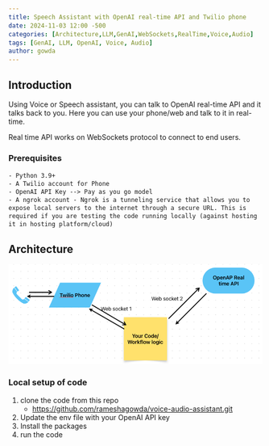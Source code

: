 ```yaml
---
title: Speech Assistant with OpenAI real-time API and Twilio phone
date: 2024-11-03 12:00 -500
categories: [Architecture,LLM,GenAI,WebSockets,RealTime,Voice,Audio]
tags: [GenAI, LLM, OpenAI, Voice, Audio]
author: gowda
---
```


## Introduction
Using Voice or Speech assistant, you can talk to OpenAI real-time API and it talks back to you. Here you can use your phone/web and talk to it in real-time.

Real time API works on WebSockets protocol to connect to end users. 

### Prerequisites
    - Python 3.9+
    - A Twilio account for Phone
    - OpenAI API Key --> Pay as you go model
    - A ngrok account - Ngrok is a tunneling service that allows you to expose local servers to the internet through a secure URL. This is required if you are testing the code running locally (against hosting it in hosting platform/cloud)

## Architecture

![Desktop View](/assets/img/voice-assistant.png)

### Local setup of code
1. clone the code from this repo
    * <https://github.com/rameshagowda/voice-audio-assistant.git>
2. Update the env file with your OpenAI API key
3. Install the packages
4. run the code
<!--
#### Setup Ngrok tunneling solution which is similar to Azure Relay
1. Signup for Ngrok account free service to get the app up-and-running locally for development and testing. This is not required if you are deploying the code to Cloud or other hosting platforms like Replit. When developing & testing locally, you'll need to open a tunnel to forward requests to your local development server.
2. Install the Ngrok service on your machine as instructions provided. Also, follow the instructions to open the tunnel to your app running locally.
3. Once the tunnel has been opened, copy the Forwarding URL. It will look something like: https url with ngrok.app. You will need this when configuring your Twilio number setup.

#### Setup Twilio account and purchase a phone number 
1. Use the credits instead of paying for it as it is just for testing
2. In the Twilio Console, go to Phone Numbers > Manage > Active Numbers and click on the additional phone number you purchased for this app in the Prerequisites.
In your Phone Number configuration settings, update the first A call comes in dropdown to Webhook, and paste your ngrok forwarding URL, followed by /incoming-call. Then, click Save configuration.

## Test the App
Call the Twilio phone number from your phone to get started with talking to AI Speech Assistant.

## References:
* <https://www.youtube.com/watch?v=OVguB1h-eTs>
* <https://www.youtube.com/watch?v=xf6xT7RbTPo>
* <https://www.youtube.com/watch?v=b-DP0xPBwmI>

-->